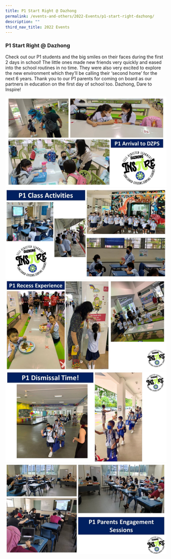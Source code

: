 ```yaml
---
title: P1 Start Right @ Dazhong
permalink: /events-and-others/2022-Events/p1-start-right-dazhong/
description: ""
third_nav_title: 2022 Events
---
```

### P1 Start Right @ Dazhong

Check out our P1 students and the big smiles on their faces during the first 2 days in school! The little ones made new friends very quickly and eased into the school routines in no time. They were also very excited to explore the new environment which they’ll be calling their ‘second home’ for the next 6 years. Thank you to our P1 parents for coming on board as our partners in education on the first day of school too. Dazhong, Dare to Inspire!


![](/images/P1%20First%20Day_2022%20(1).jpg)
![](/images/P1%20First%20Day_2022%20(2).jpg)
![](/images/P1%20First%20Day_2022%20(3).jpg)
![](/images/P1%20First%20Day_2022%20(4).jpg)
![](/images/P1%20First%20Day_2022%20(5).jpg)